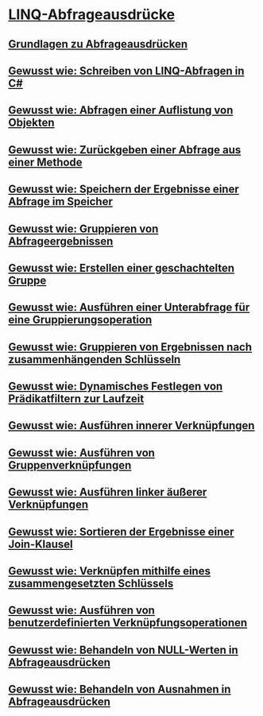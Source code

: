 # [LINQ-Abfrageausdrücke](index.md)
## [Grundlagen zu Abfrageausdrücken](query-expression-basics.md)
## [Gewusst wie: Schreiben von LINQ-Abfragen in C#](how-to-write-linq-queries.md)
## [Gewusst wie: Abfragen einer Auflistung von Objekten](how-to-query-a-collection-of-objects.md)
## [Gewusst wie: Zurückgeben einer Abfrage aus einer Methode](how-to-return-a-query-from-a-method.md)
## [Gewusst wie: Speichern der Ergebnisse einer Abfrage im Speicher](how-to-store-the-results-of-a-query-in-memory.md)
## [Gewusst wie: Gruppieren von Abfrageergebnissen](how-to-group-query-results.md)
## [Gewusst wie: Erstellen einer geschachtelten Gruppe](how-to-create-a-nested-group.md)
## [Gewusst wie: Ausführen einer Unterabfrage für eine Gruppierungsoperation](how-to-perform-a-subquery-on-a-grouping-operation.md)
## [Gewusst wie: Gruppieren von Ergebnissen nach zusammenhängenden Schlüsseln](how-to-group-results-by-contiguous-keys.md)
## [Gewusst wie: Dynamisches Festlegen von Prädikatfiltern zur Laufzeit](how-to-dynamically-specify-predicate-filters-at-runtime.md)
## [Gewusst wie: Ausführen innerer Verknüpfungen](how-to-perform-inner-joins.md)
## [Gewusst wie: Ausführen von Gruppenverknüpfungen](how-to-perform-grouped-joins.md)
## [Gewusst wie: Ausführen linker äußerer Verknüpfungen](how-to-perform-left-outer-joins.md)
## [Gewusst wie: Sortieren der Ergebnisse einer Join-Klausel](how-to-order-the-results-of-a-join-clause.md)
## [Gewusst wie: Verknüpfen mithilfe eines zusammengesetzten Schlüssels](how-to-join-by-using-composite-keys.md)
## [Gewusst wie: Ausführen von benutzerdefinierten Verknüpfungsoperationen](how-to-perform-custom-join-operations.md)
## [Gewusst wie: Behandeln von NULL-Werten in Abfrageausdrücken](how-to-handle-null-values-in-query-expressions.md)
## [Gewusst wie: Behandeln von Ausnahmen in Abfrageausdrücken](how-to-handle-exceptions-in-query-expressions.md)
